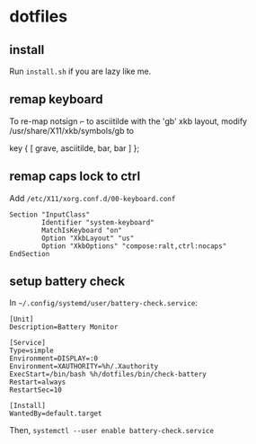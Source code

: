 # dotfiles

## install
Run `install.sh` if you are lazy like me.

## remap keyboard

To re-map notsign ⌐ to asciitilde with the 'gb' xkb layout, modify
/usr/share/X11/xkb/symbols/gb to

key <TLDE>  { [     grave,    asciitilde,          bar,          bar ]      };

## remap caps lock to ctrl

Add `/etc/X11/xorg.conf.d/00-keyboard.conf`
```
Section "InputClass"
        Identifier "system-keyboard"
        MatchIsKeyboard "on"
        Option "XkbLayout" "us"
        Option "XkbOptions" "compose:ralt,ctrl:nocaps"
EndSection
```


## setup battery check
In `~/.config/systemd/user/battery-check.service`:

```
[Unit]
Description=Battery Monitor

[Service]
Type=simple
Environment=DISPLAY=:0
Environment=XAUTHORITY=%h/.Xauthority
ExecStart=/bin/bash %h/dotfiles/bin/check-battery
Restart=always
RestartSec=10

[Install]
WantedBy=default.target
```

Then, `systemctl --user enable battery-check.service`
